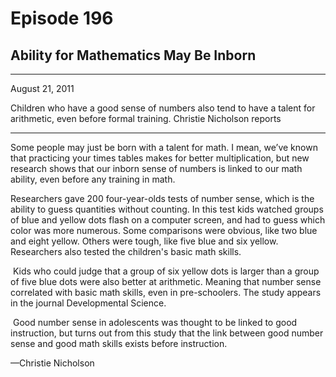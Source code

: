 # Episode 196

## Ability for Mathematics May Be Inborn

---

August 21, 2011

Children who have a good sense of numbers also tend to have a talent for arithmetic, even before formal training. Christie Nicholson reports

---

Some people may just be born with a talent for math. I mean, we’ve known that practicing your times tables makes for better multiplication, but new research shows that our inborn sense of numbers is linked to our math ability, even before any training in math. 

Researchers gave 200 four-year-olds tests of number sense, which is the ability to guess quantities without counting. In this test kids watched groups of blue and yellow dots flash on a computer screen, and had to guess which color was more numerous. Some comparisons were obvious, like two blue and eight yellow. Others were tough, like five blue and six yellow. Researchers also tested the children's basic math skills.

 Kids who could judge that a group of six yellow dots is larger than a group of five blue dots were also better at arithmetic. Meaning that number sense correlated with basic math skills, even in pre-schoolers. The study appears in the journal Developmental Science.

 Good number sense in adolescents was thought to be linked to good instruction, but turns out from this study that the link between good number sense and good math skills exists before instruction.

—Christie Nicholson

